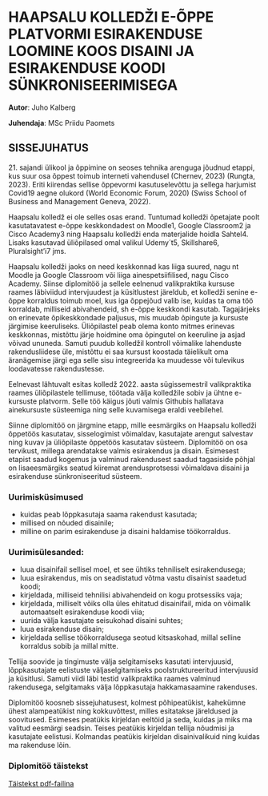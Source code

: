 # HAAPSALU KOLLEDŽI E-ÕPPE PLATVORMI ESIRAKENDUSE LOOMINE KOOS DISAINI JA ESIRAKENDUSE KOODI SÜNKRONISEERIMISEGA

**Autor**: Juho Kalberg

**Juhendaja**: MSc Priidu Paomets

## SISSEJUHATUS
21\. sajandi ülikool ja õppimine on seoses tehnika arenguga jõudnud etappi, kus suur osa õppest toimub interneti vahendusel (Chernev, 2023) (Rungta, 2023). Eriti kiirendas sellise õppevormi kasutuselevõttu ja sellega harjumist Covid19 aegne olukord (World Economic Forum, 2020) (Swiss School of Business and Management Geneva, 2022).

Haapsalu kolledž ei ole selles osas erand. Tuntumad kolledži õpetajate poolt kasutatavatest e-õppe keskkondadest on Moodle1, Google Classroom2 ja Cisco Academy3 ning Haapsalu kolledži enda materjalide hoidla Sahtel4. Lisaks kasutavad üliõpilased omal valikul Udemy´t5, Skillshare6, Pluralsight’i7 jms.

Haapsalu kolledži jaoks on need keskkonnad kas liiga suured, nagu nt Moodle ja Google Classroom või liiga ainespetsiifilised, nagu Cisco Academy. Siinse diplomitöö ja sellele eelnenud valikpraktika kursuse raames läbiviidud intervjuudest ja küsitlustest järeldub, et kolledži senine e-õppe korraldus toimub moel, kus iga õppejõud valib ise, kuidas ta oma töö korraldab, milliseid abivahendeid, sh e-õppe keskkondi kasutab. Tagajärjeks on erinevate õpikeskkondade paljusus, mis muudab õpingute ja kursuste järgimise keeruliseks. Üliõpilastel peab olema konto mitmes erinevas keskkonnas, mistõttu järje hoidmine oma õpingutel on keeruline ja asjad võivad ununeda.
Samuti puudub kolledžil kontroll võimalike lahenduste rakendusliidese üle, mistõttu ei saa kursust koostada täielikult oma äranägemise järgi ega selle sisu integreerida ka muudesse või tulevikus loodavatesse rakendustesse.

Eelnevast lähtuvalt esitas kolledž 2022. aasta sügissemestril valikpraktika raames üliõpilastele tellimuse, töötada välja kolledžile sobiv ja ühtne e-kursuste platvorm. Selle töö käigus jõuti valmis Githubis hallatava ainekursuste süsteemiga ning selle kuvamisega eraldi veebilehel.

Siinne diplomitöö on järgmine etapp, mille eesmärgiks on Haapsalu kolledži õppetöös kasutatav, sisselogimist võimaldav, kasutajate arengut salvestav ning kuvav ja üliõpilaste õppetöös kasutatav süsteem. Diplomitöö on osa tervikust, millega arendatakse valmis esirakendus ja disain. Esimesest etapist saadud kogemus ja valminud rakendusest saadud tagasiside põhjal on lisaeesmärgiks seatud kiiremat arendusprotsessi võimaldava disaini ja esirakenduse sünkroniseeritud süsteem.

### Uurimisküsimused
- kuidas peab lõppkasutaja saama rakendust kasutada;
- millised on nõuded disainile;
- milline on parim esirakenduse ja disaini haldamise töökorraldus.

### Uurimisülesanded:
- luua disainifail sellisel moel, et see ühtiks tehniliselt esirakendusega;
- luua esirakendus, mis on seadistatud võtma vastu disainist saadetud koodi;
- kirjeldada, milliseid tehnilisi abivahendeid on kogu protsessiks vaja;
- kirjeldada, milliselt võiks olla üles ehitatud disainifail, mida on võimalik automaatselt esirakenduse koodi viia;
- uurida välja kasutajate seisukohad disaini suhtes;
- luua esirakenduse disain;
- kirjeldada sellise töökorraldusega seotud kitsaskohad, millal selline korraldus sobib ja millal mitte.

Tellija soovide ja tingimuste välja selgitamiseks kasutati intervjuusid, lõppkasutajate eelistuste väljaselgitamiseks poolstruktureeritud intervjuusid ja küsitlusi. Samuti viidi läbi testid valikpraktika raames valminud rakendusega, selgitamaks välja lõppkasutaja hakkamasaamine rakenduses.

Diplomitöö koosneb sissejuhatusest, kolmest põhipeatükist, kahekümne ühest alampeatükist ning kokkuvõttest, milles esitatakse järeldused ja soovitused. Esimeses peatükis kirjeldan eeltöid ja seda, kuidas ja miks ma valitud eesmärgi seadsin. Teises peatükis kirjeldan tellija nõudmisi ja kasutajate eelistusi. Kolmandas peatükis kirjeldan disainivalikuid ning kuidas ma rakenduse lõin.

### Diplomitöö täistekst
[Täistekst pdf-failina](./Ainekursus_disain.pdf)